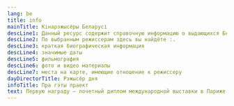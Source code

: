 ```yaml
---
lang: be
title: info
mainTitle: Кінарэжысёры Беларусі
descLine1: Данный ресурс содержит справочную информацию о выдающихся Белорусских кинорежиссерах.
descLine2: По выбранным режиссерам здесь вы найдёте :.
descLine3: краткая биографическая информация
descLine4: значимые даты
descLine5: фильмография
descLine6: фото и видео материалы
descLine7: места на карте, имеющие отношение к режиссеру
dayDirectorTitle: Рэжысёр дня
infoTitle: Пра гэты праект
text: Первую награду – почетный диплом международной выставки в Париже – получил детский музыкальный фильм «Концерт Бетховена» на музыку Исаака Дунаевского. А самой кассовой белорусской картиной стала молодежная социальная драма «Меня зовут Арлекино» Валерия Рыбарева (1987). По результатам прокатов в кинотеатрах на территории бывшего СССР за 15 месяцев лента собрала 42 миллиона зрителей – это абсолютный рекорд. На втором месте – комедия Игоря Добролюбова «Белые Росы» (1983). На третьем – детский приключенческий фильм «Девочка ищет отца» режиссера Льва Голуба (1959), которую посмотрели почти 35,5 миллиона человек и показали в 83 странах (абсолютный географический лидер!). Кстати, окупаемым считается фильм, собравший минимум 16 – 20 миллионов зрителей. В истории нашего кино таких картин немного – около трех десятков. Всего же фильмотека музея насчитывает 550 игровых, 180 анимационных и около 3000 документальных лент. Многие белорусские картины завоевали народную любовь. Например, лирическая музыкальная комедия «Моя любовь» (1940) не сходила с экранов советских кинотеатров 30 лет. Ради положительных эмоций зрители снова и снова шли смотреть выдуманную историю с хеппи-эндом.
---
```

